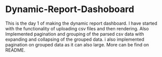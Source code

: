 # Dynamic-Report-Dashoboard
This is the day 1 of making the dynamic report dashboard. I have started with the functionality of uploading csv files and then rendering. Also Implemented pagination and grouping of the parsed csv data with expanding and collapsing of the grouped data. i also implemented pagination on grouped data as it can also large. More can be find on README.
